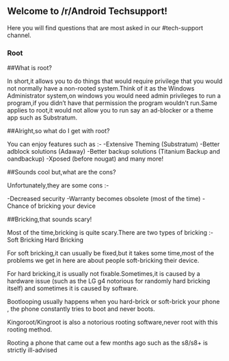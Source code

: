 ## Welcome to /r/Android Techsupport!

Here you will find questions that are most asked in our #tech-support channel.

### Root

##What is root?

In short,it allows you to do things that would require privilege that you would not normally have a non-rooted system.Think of it as the Windows Administrator system,on windows you would need admin privileges to run a program,if you didn’t have that permission the program wouldn’t run.Same applies to root,it would not allow you to run say an ad-blocker or a theme app such as Substratum.

##Alright,so what do I get with root?

You can enjoy features such as :-
-Extensive Theming (Substratum)
-Better adblock solutions (Adaway)
-Better backup solutions (Titanium Backup and oandbackup)
-Xposed (before nougat)
and many more!

##Sounds cool but,what are the cons?

Unfortunately,they are some cons :-

-Decreased security
-Warranty becomes obsolete (most of the time)
-Chance of bricking your device

##Bricking,that sounds scary!

Most of the time,bricking is quite scary.There are two types of bricking :-
Soft Bricking
Hard Bricking

For soft bricking,it can usually be fixed,but it takes some time,most of the problems we get in here are about people soft-bricking their device.

For hard bricking,it is usually not fixable.Sometimes,it is caused by a hardware issue (such as the LG g4 notorious for randomly hard bricking itself)  and sometimes it is caused by software.

Bootlooping usually happens when you hard-brick or soft-brick your phone , the phone constantly tries to boot and never boots.

Kingoroot/Kingroot is also a notorious rooting software,never root with this rooting method.

Rooting a phone that came out a few months ago such as the s8/s8+ is strictly ill-advised




